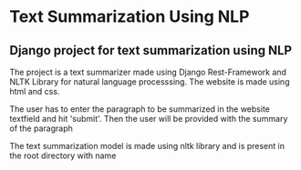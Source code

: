 # Text Summarization Using NLP 
## Django project for text summarization using NLP
<p> The project is a text summarizer made using Django Rest-Framework and NLTK Library for natural language processsing. The website is made using html and css.</p>
<p> The user has to enter the paragraph to be summarized in the website textfield and hit 'submit'. Then the user will be provided with the summary of the paragraph</p>
<p> The text summarization model is made using nltk library and is present in the root directory with name </p>
